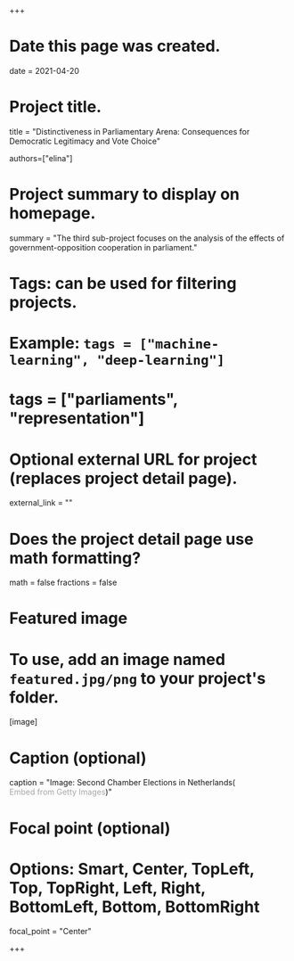+++
# Date this page was created.
date = 2021-04-20

# Project title.
title = "Distinctiveness in Parliamentary Arena: Consequences for Democratic Legitimacy and Vote Choice"

authors=["elina"]

# Project summary to display on homepage.
summary = "The third sub-project focuses on the analysis of the effects of government-opposition cooperation in parliament."

# Tags: can be used for filtering projects.
# Example: `tags = ["machine-learning", "deep-learning"]`
# tags = ["parliaments", "representation"]

# Optional external URL for project (replaces project detail page).
external_link = ""

# Does the project detail page use math formatting?
math = false
fractions = false

# Featured image
# To use, add an image named `featured.jpg/png` to your project's folder. 
[image]
  # Caption (optional)
  caption = "Image: Second Chamber Elections in Netherlands(<a id='64EelsxoQiV7x69PiYCyjQ' class='gie-single' href='http://www.gettyimages.co.uk/detail/653504708' target='_blank' style='color:#a7a7a7;text-decoration:none;font-weight:normal !important;border:none;display:inline-block;'>Embed from Getty Images</a><script>window.gie=window.gie||function(c){(gie.q=gie.q||[]).push(c)};gie(function(){gie.widgets.load({id:'64EelsxoQiV7x69PiYCyjQ',sig:'EGAoY3L22VHRIPoK8c9X0yK0WTH51tAcWzRsq5-kIoQ=',w:'594px',h:'383px',items:'653504708',caption: true ,tld:'co.uk',is360: false })});</script><script src='//embed-cdn.gettyimages.com/widgets.js' charset='utf-8' async></script>)"
  
  # Focal point (optional)
  # Options: Smart, Center, TopLeft, Top, TopRight, Left, Right, BottomLeft, Bottom, BottomRight
  focal_point = "Center"

  
+++


